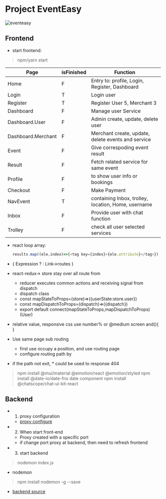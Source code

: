 # Project EventEasy
![eventeasy](https://hsfnotes.com/cybersecurity/wp-content/uploads/sites/33/2020/02/TMT-GettyImages-956353730-1024x534.jpg)
## Frontend
- start frontend: 
>npm/yarn start

| Page               | isFinished | Function                                            |
| ---                | ---        | ---                                                 |
| Home               | F          | Entry to: profile, Login, Register, Dashboard       |
| Login              | T          | Login user                                          |
| Register           | T          | Register User 5, Merchant 3                         | 
| Dashboard          | F          | Manage user Service                                 |
| Dashboard.User     | F          | Admin create, update, delete user                   |
| Dashboard.Merchant | F          | Merchant create, update, delete events and service  |
| Event              | F          | Give correspoding event result                      |
| Result             | F          | Fetch related service for same event                |
| Profile            | F          |   to show user info or bookings                     |
| Checkout           | F          | Make Payment                                        |
| NavEvent           | T          | containing Inbox, trolley, location, Home, username |
| Inbox              | F          | Provide user with chat function                     |
| Trolley            | F          | check all user selected services                    |

- react loop array:
  ```javascript
  results.map((ele,index)=>{<tag key={index}>{ele.attribute}</tag>})
  ```

- { Expression ? : Link->routes }

- react-redux-> store stay over all route from <Outlet/>
  - reducer executes common actions and receiving signal from dispatch
  - dispatch class  
  - const mapStateToProps=(store)=>({userState:store.user})
  - const mapDispatchToProps=(dispatch)=>({dispatch})
  - export default connect(mapStateToProps,mapDispatchToProps)(User)

- relative value, responsive css use number% or @medium screen and(){  }
- Use <Outlet/> same page sub routing
    - first use <Outlet/> occupy a position, and use <Link/>  routing page
    - configure routing path by <Route> <Route/> </Route>
- if the path not exit, * could be used to response 404
> npm install @mui/material @emotion/react @emotion/styled
> npm install @date-io/date-fns date component
> npm install @chatscope/chat-ui-kit-react

## Backend
- 1. proxy configuration
  - [proxy configure ](https://create-react-app.dev/docs/proxying-api-requests-in-development/)
- 2. When start front-end
  - Proxy created with a specific port
  - if change port proxy at backend, then need to refresh frontend
- 3. start backend
> nodemon index.js
- nodemon
> npm install nodemon -g --save
 - [backend source](https://github.com/Mingke1999/backend-dashboard)

